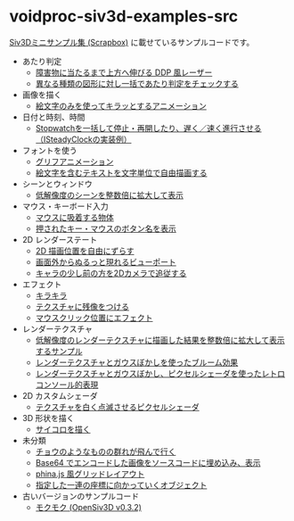 # voidproc-siv3d-examples-src

[Siv3Dミニサンプル集 (Scrapbox)](https://scrapbox.io/voidproc-siv3d-examples/Siv3D%E3%83%9F%E3%83%8B%E3%82%B5%E3%83%B3%E3%83%97%E3%83%AB%E9%9B%86) に載せているサンプルコードです。

- あたり判定
  - [障害物に当たるまで上方へ伸びる DDP 風レーザー](voidproc-siv3d-examples-src/ddp_laser.cpp)
  - [異なる種類の図形に対し一括であたり判定をチェックする](voidproc-siv3d-examples-src/intersect.cpp)
- 画像を描く
  - [絵文字のみを使ってキラッとするアニメーション](voidproc-siv3d-examples-src/emoji_sparkle.cpp)
- 日付と時刻、時間
  - [Stopwatchを一括して停止・再開したり、遅く／速く進行させる（ISteadyClockの実装例）](voidproc-siv3d-examples-src/customclock.cpp)
- フォントを使う
  - [グリフアニメーション](voidproc-siv3d-examples-src/glyph.cpp)
  - [絵文字を含むテキストを文字単位で自由描画する](voidproc-siv3d-examples-src/draw_glyphs.cpp)
- シーンとウィンドウ
  - [低解像度のシーンを整数倍に拡大して表示](voidproc-siv3d-examples-src/low_resolution_scene.cpp)
- マウス・キーボード入力
  - [マウスに吸着する物体](voidproc-siv3d-examples-src/follow_cursor.cpp)
  - [押されたキー・マウスのボタン名を表示](voidproc-siv3d-examples-src/key_mouse_inputs.cpp)
- 2D レンダーステート
  - [2D 描画位置を自由にずらす](voidproc-siv3d-examples-src/transform.cpp)
  - [画面外からぬるっと現れるビューポート](voidproc-siv3d-examples-src/window_appears.cpp)
  - [キャラの少し前の方を2Dカメラで追従する](voidproc-siv3d-examples-src/camera.cpp)
- エフェクト
  - [キラキラ](voidproc-siv3d-examples-src/twinkle.cpp)
  - [テクスチャに残像をつける](voidproc-siv3d-examples-src/trail.cpp)
  - [マウスクリック位置にエフェクト](voidproc-siv3d-examples-src/click_effect.cpp)
- レンダーテクスチャ
  - [低解像度のレンダーテクスチャに描画した結果を整数倍に拡大して表示するサンプル](voidproc-siv3d-examples-src/lowresolution.cpp)
  - [レンダーテクスチャとガウスぼかしを使ったブルーム効果](voidproc-siv3d-examples-src/bloom.cpp)
  - [レンダーテクスチャとガウスぼかし、ピクセルシェーダを使ったレトロコンソール的表現](voidproc-siv3d-examples-src/retro.cpp)
- 2D カスタムシェーダ
  - [テクスチャを白く点滅させるピクセルシェーダ](voidproc-siv3d-examples-src/pixelshader_white.cpp)
- 3D 形状を描く
  - [サイコロを描く](voidproc-siv3d-examples-src/dice.cpp)
- 未分類
  - [チョウのようなものの群れが飛んで行く](voidproc-siv3d-examples-src/whites.cpp)
  - [Base64 でエンコードした画像をソースコードに埋め込み、表示](voidproc-siv3d-examples-src/decodeimage.cpp)
  - [phina.js 風グリッドレイアウト](voidproc-siv3d-examples-src/grid_layout.cpp)
  - [指定した一連の座標に向かっていくオブジェクト](voidproc-siv3d-examples-src/motion.cpp)
- 古いバージョンのサンプルコード
  - [モクモク (OpenSiv3D v0.3.2)](https://scrapbox.io/voidproc-siv3d-examples/%E3%83%A2%E3%82%AF%E3%83%A2%E3%82%AF)
